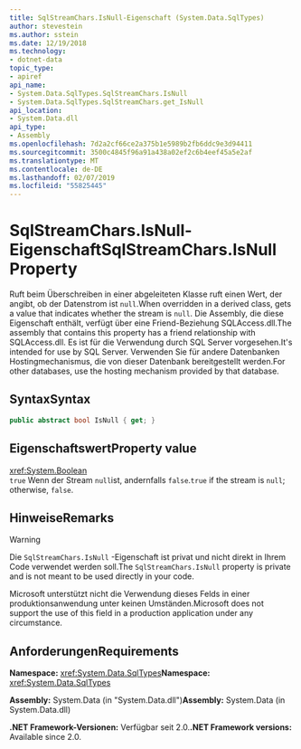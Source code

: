 ```yaml
---
title: SqlStreamChars.IsNull-Eigenschaft (System.Data.SqlTypes)
author: stevestein
ms.author: sstein
ms.date: 12/19/2018
ms.technology:
- dotnet-data
topic_type:
- apiref
api_name:
- System.Data.SqlTypes.SqlStreamChars.IsNull
- System.Data.SqlTypes.SqlStreamChars.get_IsNull
api_location:
- System.Data.dll
api_type:
- Assembly
ms.openlocfilehash: 7d2a2cf66ce2a375b1e5989b2fb6ddc9e3d94411
ms.sourcegitcommit: 3500c4845f96a91a438a02ef2c6b4eef45a5e2af
ms.translationtype: MT
ms.contentlocale: de-DE
ms.lasthandoff: 02/07/2019
ms.locfileid: "55825445"
---
```

# <a name="sqlstreamcharsisnull-property"></a><span data-ttu-id="111fb-102">SqlStreamChars.IsNull-Eigenschaft</span><span class="sxs-lookup"><span data-stu-id="111fb-102">SqlStreamChars.IsNull Property</span></span>

<span data-ttu-id="111fb-103">Ruft beim Überschreiben in einer abgeleiteten Klasse ruft einen Wert, der angibt, ob der Datenstrom ist `null`.</span><span class="sxs-lookup"><span data-stu-id="111fb-103">When overridden in a derived class, gets a value that indicates whether the stream is `null`.</span></span> <span data-ttu-id="111fb-104">Die Assembly, die diese Eigenschaft enthält, verfügt über eine Friend-Beziehung SQLAccess.dll.</span><span class="sxs-lookup"><span data-stu-id="111fb-104">The assembly that contains this property has a friend relationship with SQLAccess.dll.</span></span> <span data-ttu-id="111fb-105">Es ist für die Verwendung durch SQL Server vorgesehen.</span><span class="sxs-lookup"><span data-stu-id="111fb-105">It's intended for use by SQL Server.</span></span> <span data-ttu-id="111fb-106">Verwenden Sie für andere Datenbanken Hostingmechanismus, die von dieser Datenbank bereitgestellt werden.</span><span class="sxs-lookup"><span data-stu-id="111fb-106">For other databases, use the hosting mechanism provided by that database.</span></span>

## <a name="syntax"></a><span data-ttu-id="111fb-107">Syntax</span><span class="sxs-lookup"><span data-stu-id="111fb-107">Syntax</span></span>

```csharp
public abstract bool IsNull { get; }
```

## <a name="property-value"></a><span data-ttu-id="111fb-108">Eigenschaftswert</span><span class="sxs-lookup"><span data-stu-id="111fb-108">Property value</span></span>

<xref:System.Boolean>\
<span data-ttu-id="111fb-109">`true` Wenn der Stream `null`ist, andernfalls `false`.</span><span class="sxs-lookup"><span data-stu-id="111fb-109">`true` if the stream is `null`; otherwise, `false`.</span></span>

## <a name="remarks"></a><span data-ttu-id="111fb-110">Hinweise</span><span class="sxs-lookup"><span data-stu-id="111fb-110">Remarks</span></span>

> [!WARNING]
> <span data-ttu-id="111fb-111">Die `SqlStreamChars.IsNull` -Eigenschaft ist privat und nicht direkt in Ihrem Code verwendet werden soll.</span><span class="sxs-lookup"><span data-stu-id="111fb-111">The `SqlStreamChars.IsNull` property is private and is not meant to be used directly in your code.</span></span>
>
> <span data-ttu-id="111fb-112">Microsoft unterstützt nicht die Verwendung dieses Felds in einer produktionsanwendung unter keinen Umständen.</span><span class="sxs-lookup"><span data-stu-id="111fb-112">Microsoft does not support the use of this field in a production application under any circumstance.</span></span>

## <a name="requirements"></a><span data-ttu-id="111fb-113">Anforderungen</span><span class="sxs-lookup"><span data-stu-id="111fb-113">Requirements</span></span>

<span data-ttu-id="111fb-114">**Namespace:** <xref:System.Data.SqlTypes></span><span class="sxs-lookup"><span data-stu-id="111fb-114">**Namespace:** <xref:System.Data.SqlTypes></span></span>

<span data-ttu-id="111fb-115">**Assembly:** System.Data (in "System.Data.dll")</span><span class="sxs-lookup"><span data-stu-id="111fb-115">**Assembly:** System.Data (in System.Data.dll)</span></span>

<span data-ttu-id="111fb-116">**.NET Framework-Versionen:** Verfügbar seit 2.0.</span><span class="sxs-lookup"><span data-stu-id="111fb-116">**.NET Framework versions:** Available since 2.0.</span></span>